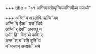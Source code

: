 +++
title = "०१ अग्निमस्तोष्यृग्मियमग्निमीळा यजध्यै"

+++
अग्नि᳓म् अस्तोषि ऋग्मि᳓यम्  
अग्नि᳓म् ईळा᳓ यज᳓धियै  
अग्नि᳓र् देवाँ᳓ अनक्तु न  
उभे᳓ हि᳓ विद᳓थे कवि᳓र्  
अन्त᳓श् च᳓रति दूति᳓यं  
न᳓भन्ताम् अन्यके᳓ समे